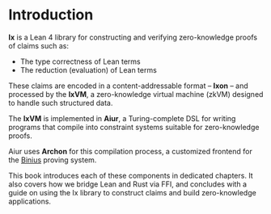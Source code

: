 # Introduction

**Ix** is a Lean 4 library for constructing and verifying zero-knowledge proofs
of claims such as:

* The type correctness of Lean terms
* The reduction (evaluation) of Lean terms

These claims are encoded in a content-addressable format – **Ixon** – and processed
by the **IxVM**, a zero-knowledge virtual machine (zkVM) designed to handle such
structured data.

The **IxVM** is implemented in **Aiur**, a Turing-complete DSL for writing programs
that compile into constraint systems suitable for zero-knowledge proofs.

Aiur uses **Archon** for this compilation process, a customized frontend for the
[Binius](https://www.binius.xyz/) proving system.

This book introduces each of these components in dedicated chapters. It also covers
how we bridge Lean and Rust via FFI, and concludes with a guide on using the Ix
library to construct claims and build zero-knowledge applications.

